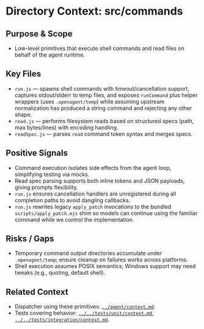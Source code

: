 # Directory Context: src/commands

## Purpose & Scope

- Low-level primitives that execute shell commands and read files on behalf of the agent runtime.

## Key Files

- `run.js` — spawns shell commands with timeout/cancellation support, captures stdout/stderr to temp files, and exposes `runCommand` plus helper wrappers (uses `.openagent/temp`) while assuming upstream normalization has produced a string command and rejecting any other shape.
- `read.js` — performs filesystem reads based on structured specs (path, max bytes/lines) with encoding handling.
- `readSpec.js` — parses `read` command token syntax and merges specs.

## Positive Signals

- Command execution isolates side effects from the agent loop, simplifying testing via mocks.
- Read spec parsing supports both inline tokens and JSON payloads, giving prompts flexibility.
- `run.js` ensures cancellation handlers are unregistered during all completion paths to avoid dangling callbacks.
- `run.js` rewrites legacy `apply_patch` invocations to the bundled `scripts/apply_patch.mjs` shim so models can continue using the
  familiar command while we control the implementation.

## Risks / Gaps

- Temporary command output directories accumulate under `.openagent/temp`; ensure cleanup on failures works across platforms.
- Shell execution assumes POSIX semantics; Windows support may need tweaks (e.g., quoting, default shell).

## Related Context

- Dispatcher using these primitives: [`../agent/context.md`](../agent/context.md).
- Tests covering behavior: [`../../tests/unit/context.md`](../../tests/unit/context.md), [`../../tests/integration/context.md`](../../tests/integration/context.md).
